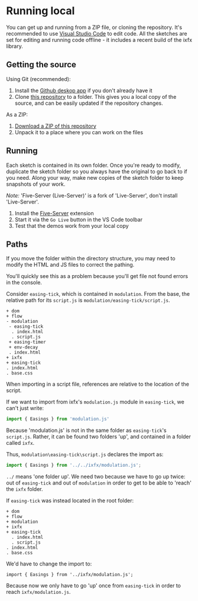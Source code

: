 # Running local

You can get up and running from a ZIP file, or cloning the repository. It's recommended to use [Visual Studio Code](https://code.visualstudio.com) to edit code. All the sketches are set for editing and running code offline - it includes a recent build of the ixfx library.

## Getting the source

Using Git (recommended):

1. Install the [Github deskop app](https://desktop.github.com) if you don't already have it
2. Clone [this repository](https://github.com/ClintH/ixfx-demos.git) to a folder. This gives you a local copy of the source, and can be easily updated if the repository changes.

As a ZIP:

1. [Download a ZIP of this repository](https://github.com/ClintH/ixfx-demos/archive/refs/heads/main.zip)
2. Unpack it to a place where you can work on the files

## Running

Each sketch is contained in its own folder. Once you're ready to modify, duplicate the sketch folder so you always have the original to go back to if you need. Along your way, make new copies of the sketch folder to keep snapshots of your work.

_Note:_ 'Five-Server (Live-Server)' is a fork of 'Live-Server', don't install 'Live-Server'.

1. Install the [Five-Server](https://marketplace.visualstudio.com/items?itemName=yandeu.five-server) extension
2. Start it via the `Go Live` button in the VS Code toolbar
3. Test that the demos work from your local copy

## Paths

If you move the folder within the directory structure, you may need to modify the HTML and JS files to correct the pathing.

You'll quickly see this as a problem because you'll get file not found errors in the console.

Consider `easing-tick`, which is contained in `modulation`. From the base, the relative path for its `script.js` is `modulation/easing-tick/script.js`.

```
+ dom
+ flow
- modulation
 - easing-tick
  . index.html
  . script.js
 + easing-timer
 + env-decay
 . index.html
+ ixfx
+ easing-tick
. index.html
. base.css
```

When importing in a script file, references are relative to the location of the script. 

If we want to import from ixfx's `modulation.js` module in `easing-tick`, we can't just write:

```js
import { Easings } from 'modulation.js'
```

Because 'modulation.js' is not in the same folder as `easing-tick`'s `script.js`. Rather, it can be found two folders 'up', and contained in a folder called `ixfx`.

Thus, `modulation\easing-tick\script.js` declares the import as:

```js
import { Easings } from '../../ixfx/modulation.js';
```

`../` means 'one folder up'. We need two because we have to go up twice: out of `easing-tick` and out of `modulation` in order to get to be able to 'reach' the `ixfx` folder.

If `easing-tick` was instead located in the root folder:

```
+ dom
+ flow
+ modulation
+ ixfx
+ easing-tick
  . index.html
  . script.js
. index.html
. base.css
```

We'd have to change the import to:

```
import { Easings } from '../ixfx/modulation.js';
```

Because now we only have to go 'up' once from `easing-tick` in order to reach `ixfx/modulation.js`. 
